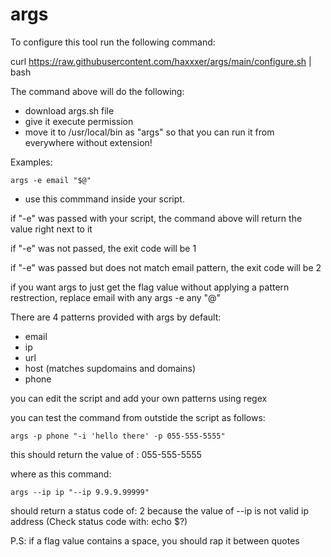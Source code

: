 # args


To configure this tool run the following command:


curl https://raw.githubusercontent.com/haxxxer/args/main/configure.sh | bash



The command above will do the following:

- download args.sh file
- give it execute permission 
- move it to /usr/local/bin as "args" so that you can run it from everywhere without extension!



Examples:

	args -e email "$@" 


- use this commmand inside your script.




if "-e" was passed with your script, the command above will return the value right next to it

if "-e" was not passed, the exit code will be 1

if "-e" was passed but does not match  email pattern, the exit code will be 2


if you want args to just get the flag value without applying a pattern restrection, replace email with any
	args -e any "@"

There are 4 patterns provided with args by default:

- email
- ip
- url
- host (matches supdomains and domains) 
- phone


you can edit the script and add your own patterns using regex


you can test the command from outstide the script as follows:

	args -p phone "-i 'hello there' -p 055-555-5555"

this should return the value of : 055-555-5555


where as this command: 

	args --ip ip "--ip 9.9.9.99999"

should return a status code of: 2 because the value of --ip is not valid ip address (Check status code with: echo $?)


P.S: if a flag value contains a space, you should rap it between quotes
